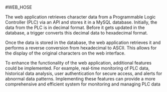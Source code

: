 #WEB_HOSE

The web application retrieves character data from a Programmable Logic Controller (PLC) via an API and stores it in a MySQL database. Initially, the data from the PLC is in decimal format. Before it gets updated in the database, a trigger converts this decimal data to hexadecimal format.

Once the data is stored in the database, the web application retrieves it and performs a reverse conversion from hexadecimal to ASCII. This allows for the display of the original characters on the web interface.

To enhance the functionality of the web application, additional features could be implemented. For example, real-time monitoring of PLC data, historical data analysis, user authentication for secure access, and alerts for abnormal data patterns. Implementing these features can provide a more comprehensive and efficient system for monitoring and managing PLC data
